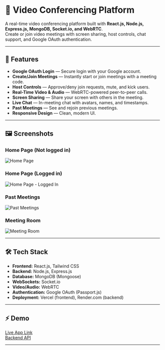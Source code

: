 # 🎥 Video Conferencing Platform

A real-time video conferencing platform built with **React.js, Node.js, Express.js, MongoDB, Socket.io, and WebRTC**.  
Create or join video meetings with screen sharing, host controls, chat support, and Google OAuth authentication.

---

## 🚀 Features

- **Google OAuth Login** — Secure login with your Google account.
- **Create/Join Meetings** — Instantly start or join meetings with a meeting code.
- **Host Controls** — Approve/deny join requests, mute, and kick users.
- **Real-Time Video & Audio** — WebRTC-powered peer-to-peer calls.
- **Screen Sharing** — Share your screen with others in the meeting.
- **Live Chat** — In-meeting chat with avatars, names, and timestamps.
- **Past Meetings** — See and rejoin previous meetings.
- **Responsive Design** — Clean, modern UI.

---

## 🖼️ Screenshots

### Home Page (Not logged in)
![Home Page](./screenshots/Screenshot%202025-05-26%20at%202.14.34%20PM.png)

### Home Page (Logged in)
![Home Page - Logged In](./screenshots/Screenshot%202025-05-26%20at%202.15.00%20PM.png)

### Past Meetings
![Past Meetings](./screenshots/Screenshot%202025-05-26%20at%202.15.15%20PM.png)

### Meeting Room
![Meeting Room](./screenshots/Screenshot%202025-05-26%20at%202.16.06%20PM.png)

---

## 🛠️ Tech Stack

- **Frontend:** React.js, Tailwind CSS
- **Backend:** Node.js, Express.js
- **Database:** MongoDB (Mongoose)
- **WebSockets:** Socket.io
- **Video/Audio:** WebRTC
- **Authentication:** Google OAuth (Passport.js)
- **Deployment:** Vercel (frontend), Render.com (backend)

---

## ⚡ Demo

[Live App Link](https://video-conferencing-bice.vercel.app)  
[Backend API](https://video-conferencing-ep41.onrender.com)

---

